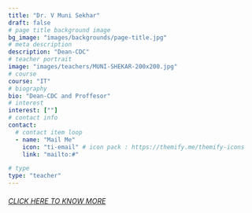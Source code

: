 ```yaml
---
title: "Dr. V Muni Sekhar"
draft: false
# page title background image
bg_image: "images/backgrounds/page-title.jpg"
# meta description
description: "Dean-CDC"
# teacher portrait
image: "images/teachers/MUNI-SHEKAR-200x200.jpg"
# course
course: "IT"
# biography
bio: "Dean-CDC and Proffesor"
# interest
interest: [""]
# contact info
contact:
  # contact item loop
  - name: "Mail Me"
    icon: "ti-email" # icon pack : https://themify.me/themify-icons
    link: "mailto:#"

# type
type: "teacher"
---
```


###### [CLICK HERE TO KNOW MORE](https://vardhaman.irins.org/profile/239989)

